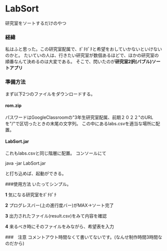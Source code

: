 # LabSort
研究室をソートするだけのやつ

### 経緯
私はふと思った。この研究室配属で、ﾎﾟﾁﾎﾟﾁと希望をおしていかないといけないのかと。
たいていの人は、行きたい研究室が数個あるほどで、ほかの研究室の順番なんて決めるのは大変である。
そこで、閃いたのが**研究室2択(バブル)ソートアプリ**

### 準備方法
まず以下2つのファイルをダウンロードする。

#### rom.zip
パスワードはGoogleClassroomの"3年生研究室配属、前期２０２２"のURLを"/"で区切ったときの末尾の文字列。
この中にあるlabs.csvを適当な場所に配置。

#### LabSort.jar
これもlabs.csvと同じ階層に配置。
コンソールにて

java -jar LabSort.jar

と打ち込めば、起動ができる。

###使用方法
いたってシンプル。

**1** 気になる研究室をﾎﾟﾁﾎﾟﾁ

**2** プログレスバー(上の進行度バー)がMAX→ソート完了

**3** 出力されたファイル(result.csv)をみて内容を確認

**4** 来るべき時にそのファイルをみながら、希望表を入力

###　注意
コメントアウト時間なくて書いてないです。(なんせ制作時間3時間なのだから)
